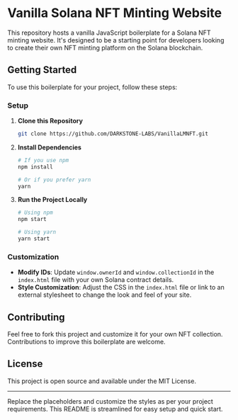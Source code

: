 # Vanilla Solana NFT Minting Website

This repository hosts a vanilla JavaScript boilerplate for a Solana NFT minting website. It's designed to be a starting point for developers looking to create their own NFT minting platform on the Solana blockchain.

## Getting Started

To use this boilerplate for your project, follow these steps:

### Setup

1. **Clone this Repository**
   ```sh
   git clone https://github.com/DARKSTONE-LABS/VanillaLMNFT.git
   ```
2. **Install Dependencies**
   ```sh
   # If you use npm
   npm install

   # Or if you prefer yarn
   yarn
   ```
3. **Run the Project Locally**
   ```sh
   # Using npm
   npm start

   # Using yarn
   yarn start
   ```

### Customization

- **Modify IDs**: Update `window.ownerId` and `window.collectionId` in the `index.html` file with your own Solana contract details.
- **Style Customization**: Adjust the CSS in the `index.html` file or link to an external stylesheet to change the look and feel of your site.

## Contributing

Feel free to fork this project and customize it for your own NFT collection. Contributions to improve this boilerplate are welcome.

## License

This project is open source and available under the MIT License.

---

Replace the placeholders and customize the styles as per your project requirements. This README is streamlined for easy setup and quick start.
